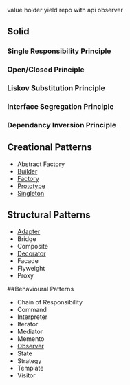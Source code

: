 value holder
yield
repo with api
observer

## Solid 
### Single Responsibility Principle
### Open/Closed Principle
### Liskov Substitution Principle
### Interface Segregation Principle
### Dependancy Inversion Principle

## Creational Patterns
* Abstract Factory
* [Builder](/Patterns.Builder)
* [Factory](/Patterns.Factory)
* [Prototype](/Patterns.Prototype)
* [Singleton](/Patterns.Singleton)

## Structural Patterns
* [Adapter](/Patterns.Adapter)
* Bridge
* Composite
* [Decorator](/Patterns.Decorator)
* Facade
* Flyweight
* Proxy

##Behavioural Patterns
* Chain of Responsibility
* Command
* Interpreter
* Iterator
* Mediator
* Memento
* [Observer](/Patterns.Observer)
* State
* Strategy
* Template
* Visitor

